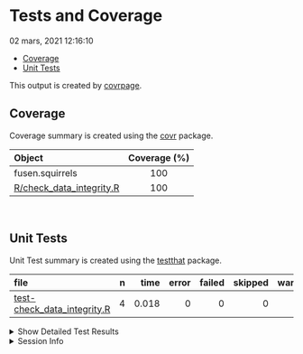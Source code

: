 Tests and Coverage
================
02 mars, 2021 12:16:10

-   [Coverage](#coverage)
-   [Unit Tests](#unit-tests)

This output is created by
[covrpage](https://github.com/yonicd/covrpage).

## Coverage

Coverage summary is created using the
[covr](https://github.com/r-lib/covr) package.

| Object                                                    | Coverage (%) |
|:----------------------------------------------------------|:------------:|
| fusen.squirrels                                           |     100      |
| [R/check\_data\_integrity.R](../R/check_data_integrity.R) |     100      |

<br>

## Unit Tests

Unit Test summary is created using the
[testthat](https://github.com/r-lib/testthat) package.

| file                                                                  |   n |  time | error | failed | skipped | warning |
|:----------------------------------------------------------------------|----:|------:|------:|-------:|--------:|--------:|
| [test-check\_data\_integrity.R](testthat/test-check_data_integrity.R) |   4 | 0.018 |     0 |      0 |       0 |       0 |

<details closed>
<summary>
Show Detailed Test Results
</summary>

| file                                                                     | context                | test                                   | status |   n |  time |
|:-------------------------------------------------------------------------|:-----------------------|:---------------------------------------|:-------|----:|------:|
| [test-check\_data\_integrity.R](testthat/test-check_data_integrity.R#L7) | check\_data\_integrity | check\_data\_integrity works correctly | PASS   |   4 | 0.018 |

</details>
<details>
<summary>
Session Info
</summary>

| Field    | Value                         |
|:---------|:------------------------------|
| Version  | R version 4.0.4 (2021-02-15)  |
| Platform | x86\_64-pc-linux-gnu (64-bit) |
| Running  | Ubuntu 20.04.2 LTS            |
| Language | fr\_FR                        |
| Timezone | Europe/Paris                  |

| Package  | Version |
|:---------|:--------|
| testthat | 3.0.1   |
| covr     | 3.5.1   |
| covrpage | 0.1     |

</details>
<!--- Final Status : pass --->
